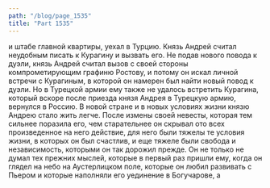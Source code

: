 ```yaml
---
path: "/blog/page_1535"
title: "Part 1535"
---
```


и штабе главной квартиры, уехал в Турцию.
Князь Андрей считал неудобным писать к Курагину и вызвать его. Не подав нового повода к дуэли, князь Андрей считал вызов с своей стороны компрометирующим графиню Ростову, и потому он искал личной встречи с Курагиным, в которой он намерен был найти новый повод к дуэли. Но в Турецкой армии ему также не удалось встретить Курагина, который вскоре после приезда князя Андрея в Турецкую армию, вернулся в Россию. В новой стране и в новых условиях жизни князю Андрею стало жить легче. После измены своей невесты, которая тем сильнее поразила его, чем старательнее он скрывал ото всех произведенное на него действие, для него были тяжелы те условия жизни, в которых он был счастлив, и еще тяжеле были свобода и независимость, которыми он так дорожил прежде. Он не только не думал тех прежних мыслей, которые в первый раз пришли ему, когда он глядел на небо на Аустерлицком поле, которые он любил развивать с Пьером и которые наполняли его уединение в Богучарове, а
